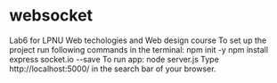 # websocket
Lab6 for LPNU Web techologies and Web design course
To set up the project run following commands in the terminal:
npm init -y
npm install express socket.io --save
To run app:
node server.js
Type http://localhost:5000/ in the search bar of your browser.
